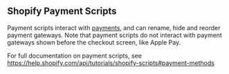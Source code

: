 ## Shopify Payment Scripts

Payment scripts interact with [payments](https://help.shopify.com/manual/payments), and can rename, hide and reorder payment gateways. Note that payment scripts do not interact with payment gateways shown before the checkout screen, like Apple Pay.

For full documentation on payment scripts, see https://help.shopify.com/api/tutorials/shopify-scripts#payment-methods
